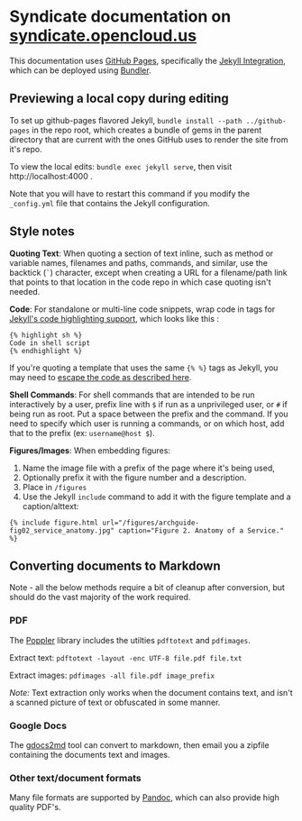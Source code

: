 # Syndicate documentation on [syndicate.opencloud.us](https://syndicate.opencloud.us)

This documentation uses [GitHub Pages](https://pages.github.com), specifically the [Jekyll Integration](https://help.github.com/articles/using-jekyll-with-pages/), which can be deployed using [Bundler](http://bundler.io/).

## Previewing a local copy during editing

To set up github-pages flavored Jekyll, `bundle install --path ../github-pages` in the repo root, which creates a bundle of gems in the parent directory that are current with the ones GitHub uses to render the site from it's repo.

To view the local edits: `bundle exec jekyll serve`, then visit http://localhost:4000 .

Note that you will have to restart this command if you modify the `_config.yml` file that contains the Jekyll configuration.

## Style notes

**Quoting Text**: When quoting a section of text inline, such as method or variable names, filenames and paths, commands, and similar, use the backtick (`` ` ``) character, except when creating a URL for a filename/path link that points to that location in the code repo in which case quoting isn't needed.

**Code**: For standalone or multi-line code snippets, wrap code in tags for [Jekyll's code highlighting support](http://jekyllrb.com/docs/posts/#highlighting-code-snippets), which looks like this :
```
{% highlight sh %}
Code in shell script
{% endhighlight %}
```

If you're quoting a template that uses the same `{% %}` tags as Jekyll, you may need to [escape the code as described here](http://stackoverflow.com/questions/3426182/how-to-escape-liquid-template-tags).

**Shell Commands**: For shell commands that are intended to be run interactively by a user, prefix line with `$` if run as a unprivileged user, or `#` if being run as root.  Put a space between the prefix and the command. If you need to specify which user is running a commands, or on which host, add that to the prefix (ex: `username@host $`).

**Figures/Images**: When embedding figures:

 1. Name the image file with a prefix of the page where it's being used,
 2. Optionally prefix it with the figure number and a description.
 3. Place in `/figures`
 4. Use the Jekyll `include` command to add it with the figure template and a caption/alttext:

```
{% include figure.html url="/figures/archguide-fig02_service_anatomy.jpg" caption="Figure 2. Anatomy of a Service." %}
```

## Converting documents to Markdown

Note - all the below methods require a bit of cleanup after conversion, but should do the vast majority of the work required.

### PDF

The [Poppler](http://poppler.freedesktop.org) library includes the utilties `pdftotext` and `pdfimages`.

Extract text: `pdftotext -layout -enc UTF-8 file.pdf file.txt`

Extract images: `pdfimages -all file.pdf image_prefix` 

*Note:* Text extraction only works when the document contains text, and isn't a scanned picture of text or obfuscated in some manner.

### Google Docs

The [gdocs2md](https://github.com/mangini/gdocs2md) tool can convert to markdown, then email you a zipfile containing the documents text and images. 

### Other text/document formats

Many file formats are supported by [Pandoc](http://pandoc.org/), which can also provide high quality PDF's. 
